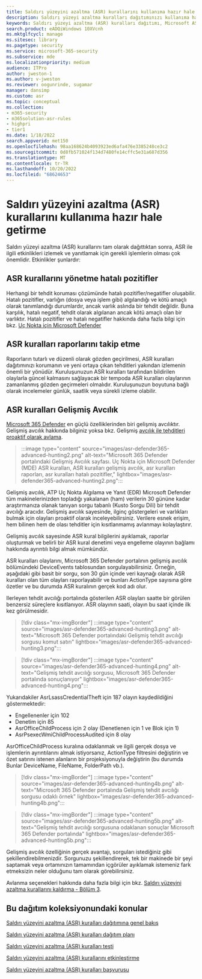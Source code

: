 ```yaml
---
title: Saldırı yüzeyini azaltma (ASR) kurallarını kullanıma hazır hale getirme
description: Saldırı yüzeyi azaltma kuralları dağıtımınızı kullanıma hazır hale getirmek için rehberlik sağlar.
keywords: Saldırı yüzeyi azaltma (ASR) kuralları dağıtımı, Microsoft ASR, defender ASR kurallarını yönetme, ASR kurallarını izleme, ASR kuralları gelişmiş avcılık, ASR kuralları raporu, ASR kuralları hatalı pozitif sonuçları, ASR'yi yapılandırma, konak izinsiz girişi önleme sistemi, koruma kuralları, kötüye kullanım önleme kuralları, kötüye kullanım önleme kuralları, bulaşma önleme kuralları, Uç Nokta için Microsoft Defender, ASR kurallarını yapılandırma
search.product: eADQiWindows 10XVcnh
ms.mktglfcycl: manage
ms.sitesec: library
ms.pagetype: security
ms.service: microsoft-365-security
ms.subservice: mde
ms.localizationpriority: medium
audience: ITPro
author: jweston-1
ms.author: v-jweston
ms.reviewer: oogunrinde, sugamar
manager: dansimp
ms.custom: asr
ms.topic: conceptual
ms.collection:
- m365-security
- m365solution-asr-rules
- highpri
- tier1
ms.date: 1/18/2022
search.appverid: met150
ms.openlocfilehash: 98aa168624b4093923ed6afa476e3385248ce3c2
ms.sourcegitcommit: 0d8fb571024f134d7480fe14cffc5e31a687d356
ms.translationtype: MT
ms.contentlocale: tr-TR
ms.lasthandoff: 10/20/2022
ms.locfileid: "68624653"
---
```

# <a name="operationalize-attack-surface-reduction-asr-rules"></a>Saldırı yüzeyini azaltma (ASR) kurallarını kullanıma hazır hale getirme

Saldırı yüzeyi azaltma (ASR) kurallarını tam olarak dağıttıktan sonra, ASR ile ilgili etkinlikleri izlemek ve yanıtlamak için gerekli işlemlerin olması çok önemlidir. Etkinlikler şunlardır: 

## <a name="managing-asr-rules-false-positives"></a>ASR kurallarını yönetme hatalı pozitifler

Herhangi bir tehdit koruması çözümünde hatalı pozitifler/negatifler oluşabilir. Hatalı pozitifler, varlığın (dosya veya işlem gibi) algılandığı ve kötü amaçlı olarak tanımlandığı durumlardır, ancak varlık aslında bir tehdit değildir. Buna karşılık, hatalı negatif, tehdit olarak algılanan ancak kötü amaçlı olan bir varlıktır. Hatalı pozitifler ve hatalı negatifler hakkında daha fazla bilgi için bkz. [Uç Nokta için Microsoft Defender](defender-endpoint-false-positives-negatives.md)

## <a name="keeping-up-with-asr-rules-reports"></a>ASR kuralları raporlarını takip etme

Raporların tutarlı ve düzenli olarak gözden geçirilmesi, ASR kuralları dağıtımınızı korumanın ve yeni ortaya çıkan tehditleri yakından izlemenin önemli bir yönüdür. Kuruluşunuzun ASR kuralları tarafından bildirilen olaylarla güncel kalmasını sağlayacak bir tempoda ASR kuralları olaylarının zamanlanmış gözden geçirmeleri olmalıdır. Kuruluşunuzun boyutuna bağlı olarak incelemeler günlük, saatlik veya sürekli izleme olabilir.

## <a name="asr-rules-advanced-hunting"></a>ASR kuralları Gelişmiş Avcılık

[Microsoft 365 Defender](https://security.microsoft.com) en güçlü özelliklerinden biri gelişmiş avcılıktır. Gelişmiş avcılık hakkında bilginiz yoksa bkz. Gelişmiş [avcılık ile tehditleri proaktif olarak avlama](/windows/security/threat-protection/microsoft-defender-atp/advanced-hunting-overview).

> :::image type="content" source="images/asr-defender365-advanced-hunting2.png" alt-text="Microsoft 365 Defender portalındaki Gelişmiş Avcılık sayfası. Uç Nokta için Microsoft Defender (MDE) ASR kuralları, ASR kuralları gelişmiş avcılık, asr kuralları raporları, asr kuralları hatalı pozitifler," lightbox="images/asr-defender365-advanced-hunting2.png":::

Gelişmiş avcılık, ATP Uç Nokta Algılama ve Yanıt (EDR) Microsoft Defender tüm makinelerinizden topladığı yakalanan (ham) verilerin 30 gününe kadar araştırmanıza olanak tanıyan sorgu tabanlı (Kusto Sorgu Dili) bir tehdit avcılığı aracıdır. Gelişmiş avcılık sayesinde, ilginç göstergeleri ve varlıkları bulmak için olayları proaktif olarak inceleyebilirsiniz. Verilere esnek erişim, hem bilinen hem de olası tehditler için kısıtlanmamış avlanmayı kolaylaştırır.

Gelişmiş avcılık sayesinde ASR kural bilgilerini ayıklamak, raporlar oluşturmak ve belirli bir ASR kural denetimi veya engelleme olayının bağlamı hakkında ayrıntılı bilgi almak mümkündür.

 ASR kuralları olaylarını, Microsoft 365 Defender portalının gelişmiş avcılık bölümündeki DeviceEvents tablosundan sorgulayabilirsiniz. Örneğin, aşağıdaki gibi basit bir sorgu, son 30 gün içinde veri kaynağı olarak ASR kuralları olan tüm olayları raporlayabilir ve bunları ActionType sayısına göre özetler ve bu durumda ASR kuralının gerçek kod adı olur.

Ilerleyen tehdit avcılığı portalında gösterilen ASR olayları saatte bir görülen benzersiz süreçlere kısıtlanıyor. ASR olayının saati, olayın bu saat içinde ilk kez görülmesidir.

> [!div class="mx-imgBorder"]
> :::image type="content" source="images/asr-defender365-advanced-hunting3.png" alt-text="Microsoft 365 Defender portalındaki Gelişmiş tehdit avcılığı sorgusu komut satırı" lightbox="images/asr-defender365-advanced-hunting3.png":::

> [!div class="mx-imgBorder"]
> :::image type="content" source="images/asr-defender365-advanced-hunting4.png" alt-text="Gelişmiş tehdit avcılığı sorgusu, Microsoft 365 Defender portalında sonuçlanıyor" lightbox="images/asr-defender365-advanced-hunting4.png":::

Yukarıdakiler AsrLsassCredentialTheft için 187 olayın kaydedildiğini göstermektedir:

- Engellenenler için 102
- Denetim için 85
- AsrOfficeChildProcess için 2 olay (Denetlenen için 1 ve Blok için 1)
- AsrPsexecWmiChildProcessAudited için 8 olay

AsrOfficeChildProcess kuralına odaklanmak ve ilgili gerçek dosya ve işlemlerin ayrıntılarını almak istiyorsanız, ActionType filtresini değiştirin ve özet satırını istenen alanların bir projeksiyonuyla değiştirin (bu durumda Bunlar DeviceName, FileName, FolderPath vb.).

> [!div class="mx-imgBorder"]
> :::image type="content" source="images/asr-defender365-advanced-hunting4b.png" alt-text="Microsoft 365 Defender portalında Gelişmiş tehdit avcılığı sorgusu odaklı örnek" lightbox="images/asr-defender365-advanced-hunting4b.png":::

> [!div class="mx-imgBorder"]
> :::image type="content" source="images/asr-defender365-advanced-hunting5b.png" alt-text="Gelişmiş tehdit avcılığı sorgusuna odaklanan sonuçlar Microsoft 365 Defender portalında" lightbox="images/asr-defender365-advanced-hunting5b.png":::

Gelişmiş avcılık özelliğinin gerçek avantajı, sorguları istediğiniz gibi şekillendirebilmenizdir. Sorgunuzu şekillendirerek, tek bir makinede bir şeyi saptamak veya ortamınızın tamamından içgörüler ayıklamak istemeniz fark etmeksizin neler olduğunu tam olarak görebilirsiniz.

Avlanma seçenekleri hakkında daha fazla bilgi için bkz. [Saldırı yüzeyini azaltma kurallarını kaldırma - Bölüm 3](https://techcommunity.microsoft.com/t5/microsoft-defender-for-endpoint/demystifying-attack-surface-reduction-rules-part-3/ba-p/1360968).

## <a name="topics-in-this-deployment-collection"></a>Bu dağıtım koleksiyonundaki konular

[Saldırı yüzeyini azaltma (ASR) kuralları dağıtımına genel bakış](attack-surface-reduction-rules-deployment.md)

[Saldırı yüzeyini azaltma (ASR) kuralları dağıtım planı](attack-surface-reduction-rules-deployment-plan.md)

[Saldırı yüzeyini azaltma (ASR) kuralları testi](attack-surface-reduction-rules-deployment-test.md)

[Saldırı yüzeyini azaltma (ASR) kurallarını etkinleştirme](attack-surface-reduction-rules-deployment-implement.md)

[Saldırı yüzeyini azaltma (ASR) kuralları başvurusu](attack-surface-reduction-rules-reference.md)
